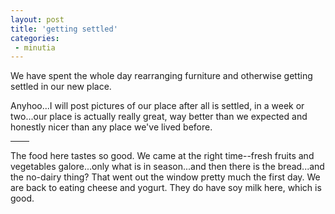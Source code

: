 ```yaml
---
layout: post
title: 'getting settled'
categories:
 - minutia
---
```



We have spent the whole day rearranging furniture and otherwise getting settled in our new place.



Anyhoo...I will post pictures of our place after all is settled, in a week or two...our place is actually really great, way better than we expected and honestly nicer than any place we've lived before.


<hr width="30" align="center" />

The food here tastes so good. We came at the right time--fresh fruits and vegetables galore...only what is in season...and then there is the bread...and the no-dairy thing? That went out the window pretty much the first day. We are back to eating cheese and yogurt. They do have soy milk here, which is good.

